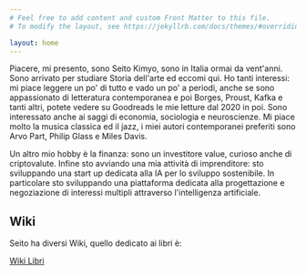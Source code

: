 ```yaml
---
# Feel free to add content and custom Front Matter to this file.
# To modify the layout, see https://jekyllrb.com/docs/themes/#overriding-theme-defaults

layout: home
---
```

Piacere, mi presento, sono Seito Kimyo, sono in Italia ormai da vent'anni. Sono arrivato per studiare Storia dell'arte ed eccomi qui.
Ho tanti interessi: mi piace leggere un po' di tutto e vado un po' a periodi, anche se sono appassionato di letteratura contemporanea e poi Borges, Proust, Kafka e tanti altri, potete vedere su Goodreads le mie letture dal 2020 in poi.
Sono interessato anche ai saggi di economia, sociologia e neuroscienze.
Mi piace molto la musica classica ed il jazz, i miei autori contemporanei preferiti sono Arvo Part, Philip Glass e Miles Davis.  

Un altro mio hobby è la finanza: sono un investitore value, curioso anche di criptovalute.
Infine sto avviando una mia attività di imprenditore: sto sviluppando una start up dedicata alla IA per lo sviluppo sostenibile. In particolare sto sviluppando una piattaforma dedicata alla progettazione e negoziazione di interessi multipli attraverso l'intelligenza artificiale.


## Wiki
Seito ha diversi Wiki, quello dedicato ai libri è:

[Wiki Libri](https://github.com/seitokimyo/Books/wiki)
